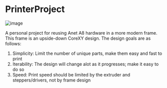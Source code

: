 # PrinterProject

![image](https://github.com/PhillipRojkov/PrinterProject/assets/7622542/7d2d15db-86a7-4933-a314-1c2ba79fb5d3)

A personal project for reusing Anet A8 hardware in a more modern frame. This frame is an upside-down CoreXY design. The design goals are as follows:
1) Simplicity: Limit the number of unique parts, make them easy and fast to print
2) Iterability: The design will change alot as it progresses; make it easy to do so
3) Speed: Print speed should be limited by the extruder and steppers/drivers, not by frame design
